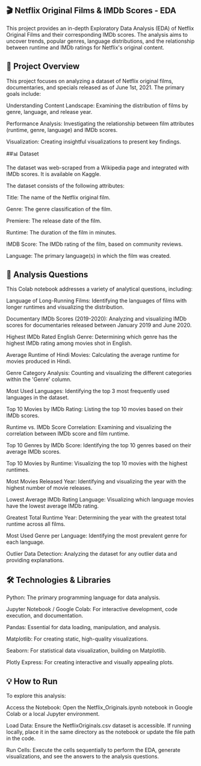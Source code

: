 ## 🎬 Netflix Original Films & IMDb Scores - EDA

This project provides an in-depth Exploratory Data Analysis (EDA) of Netflix Original Films and their corresponding IMDb scores. The analysis aims to uncover trends, popular genres, language distributions, and the relationship between runtime and IMDb ratings for Netflix's original content.

## 🌟 Project Overview

This project focuses on analyzing a dataset of Netflix original films, documentaries, and specials released as of June 1st, 2021. The primary goals include:

Understanding Content Landscape: Examining the distribution of films by genre, language, and release year.

Performance Analysis: Investigating the relationship between film attributes (runtime, genre, language) and IMDb scores.

Visualization: Creating insightful visualizations to present key findings.

##📊 Dataset

The dataset was web-scraped from a Wikipedia page and integrated with IMDb scores. It is available on Kaggle.

The dataset consists of the following attributes:

Title: The name of the Netflix original film.

Genre: The genre classification of the film.

Premiere: The release date of the film.

Runtime: The duration of the film in minutes.

IMDB Score: The IMDb rating of the film, based on community reviews.

Language: The primary language(s) in which the film was created.

## 🚀 Analysis Questions

This Colab notebook addresses a variety of analytical questions, including:

Language of Long-Running Films: Identifying the languages of films with longer runtimes and visualizing the distribution.

Documentary IMDb Scores (2019-2020): Analyzing and visualizing IMDb scores for documentaries released between January 2019 and June 2020.

Highest IMDb Rated English Genre: Determining which genre has the highest IMDb rating among movies shot in English.

Average Runtime of Hindi Movies: Calculating the average runtime for movies produced in Hindi.

Genre Category Analysis: Counting and visualizing the different categories within the 'Genre' column.

Most Used Languages: Identifying the top 3 most frequently used languages in the dataset.

Top 10 Movies by IMDb Rating: Listing the top 10 movies based on their IMDb scores.

Runtime vs. IMDb Score Correlation: Examining and visualizing the correlation between IMDb score and film runtime.

Top 10 Genres by IMDb Score: Identifying the top 10 genres based on their average IMDb scores.

Top 10 Movies by Runtime: Visualizing the top 10 movies with the highest runtimes.

Most Movies Released Year: Identifying and visualizing the year with the highest number of movie releases.

Lowest Average IMDb Rating Language: Visualizing which language movies have the lowest average IMDb rating.

Greatest Total Runtime Year: Determining the year with the greatest total runtime across all films.

Most Used Genre per Language: Identifying the most prevalent genre for each language.

Outlier Data Detection: Analyzing the dataset for any outlier data and providing explanations.

## 🛠️ Technologies & Libraries

Python: The primary programming language for data analysis.

Jupyter Notebook / Google Colab: For interactive development, code execution, and documentation.

Pandas: Essential for data loading, manipulation, and analysis.

Matplotlib: For creating static, high-quality visualizations.

Seaborn: For statistical data visualization, building on Matplotlib.

Plotly Express: For creating interactive and visually appealing plots.

## 💡 How to Run
To explore this analysis:

Access the Notebook: Open the Netflix_Originals.ipynb notebook in Google Colab or a local Jupyter environment.

Load Data: Ensure the NetflixOriginals.csv dataset is accessible. If running locally, place it in the same directory as the notebook or update the file path in the code.

Run Cells: Execute the cells sequentially to perform the EDA, generate visualizations, and see the answers to the analysis questions.
